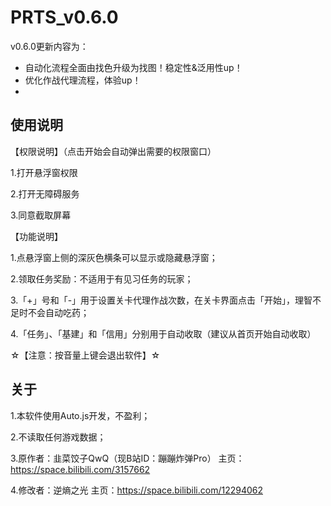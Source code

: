 # PRTS_v0.6.0

v0.6.0更新内容为：

- 自动化流程全面由找色升级为找图！稳定性&泛用性up！
- 优化作战代理流程，体验up！
- 

## 使用说明

【权限说明】（点击开始会自动弹出需要的权限窗口）

1.打开悬浮窗权限

2.打开无障碍服务

3.同意截取屏幕

【功能说明】

1.点悬浮窗上侧的深灰色横条可以显示或隐藏悬浮窗；

2.领取任务奖励：不适用于有见习任务的玩家；

3.「+」号和「-」用于设置关卡代理作战次数，在关卡界面点击「开始」，理智不足时不会自动吃药；

4.「任务」、「基建」和「信用」分别用于自动收取（建议从首页开始自动收取）

☆【注意：按音量上键会退出软件】☆

## 关于

1.本软件使用Auto.js开发，不盈利；

2.不读取任何游戏数据；

3.原作者：韭菜饺子QwQ（现B站ID：蹦蹦炸弹Pro）
主页：<https://space.bilibili.com/3157662>

4.修改者：逆熵之光
主页：<https://space.bilibili.com/12294062>
